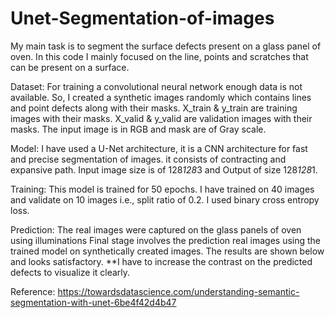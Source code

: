 # Unet-Segmentation-of-images
My main task is to segment the surface defects present on a glass panel of oven. In this code I mainly focused on the line, points and scratches that can be present on a surface. 

Dataset:
For training a convolutional neural network enough data is not available. So, I created a synthetic images randomly which contains lines and point defects along with their masks.
X_train & y_train are training images with their masks.
X_valid & y_valid are validation images with their masks.
The input image is in RGB and mask are of Gray scale. 

Model:
I have used a U-Net architecture, it is a CNN architecture for fast and precise segmentation of images. it consists of contracting and expansive path. Input image size is of 128*128*3 and Output of size 128*128*1.

Training:
This model is trained for 50 epochs. I have trained on 40 images and validate on 10 images i.e., split ratio of 0.2. I used binary cross entropy loss.

Prediction:
The real images were captured on the glass panels of oven using illuminations Final stage involves the prediction real images using the trained model on synthetically created images. The results are shown below and looks satisfactory. 
**I have to increase the contrast on the predicted defects to visualize it clearly.

Reference:
https://towardsdatascience.com/understanding-semantic-segmentation-with-unet-6be4f42d4b47
